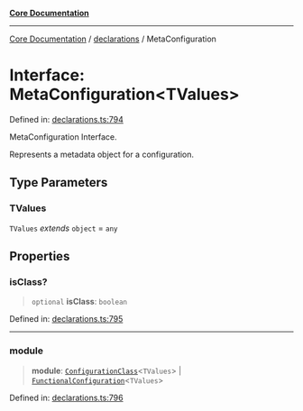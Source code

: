 [**Core Documentation**](../../README.md)

***

[Core Documentation](../../README.md) / [declarations](../README.md) / MetaConfiguration

# Interface: MetaConfiguration\<TValues\>

Defined in: [declarations.ts:794](https://github.com/stonemjs/core/blob/e2200da501349da1fec304d821c002bb6d055b61/src/declarations.ts#L794)

MetaConfiguration Interface.

Represents a metadata object for a configuration.

## Type Parameters

### TValues

`TValues` *extends* `object` = `any`

## Properties

### isClass?

> `optional` **isClass**: `boolean`

Defined in: [declarations.ts:795](https://github.com/stonemjs/core/blob/e2200da501349da1fec304d821c002bb6d055b61/src/declarations.ts#L795)

***

### module

> **module**: [`ConfigurationClass`](../type-aliases/ConfigurationClass.md)\<`TValues`\> \| [`FunctionalConfiguration`](../type-aliases/FunctionalConfiguration.md)\<`TValues`\>

Defined in: [declarations.ts:796](https://github.com/stonemjs/core/blob/e2200da501349da1fec304d821c002bb6d055b61/src/declarations.ts#L796)
